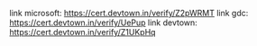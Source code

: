 link microsoft:
https://cert.devtown.in/verify/Z2pWRMT
link gdc:
https://cert.devtown.in/verify/UePup
link devtown:
https://cert.devtown.in/verify/Z1UKpHq
